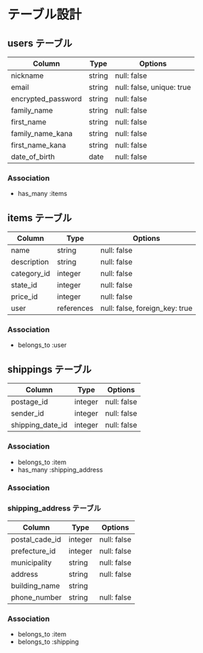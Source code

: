 # テーブル設計

## users テーブル

| Column                | Type   | Options                   |
| --------------------- | ------ | --------------------------|
| nickname              | string | null: false               |
| email                 | string | null: false, unique: true |
| encrypted_password    | string | null: false               |
| family_name           | string | null: false               |
| first_name            | string | null: false               |
| family_name_kana      | string | null: false               |
| first_name_kana       | string | null: false               |
| date_of_birth　       | date   | null: false               |

### Association

- has_many :items

## items テーブル

| Column          | Type       | Options                        |
| --------------- | ---------- | ------------------------------ |
| name            | string     | null: false                    |
| description     | string     | null: false                    |
| category_id     | integer    | null: false                    |
| state_id        | integer    | null: false                    |
| price_id        | integer    | null: false                    |
| user            | references | null: false, foreign_key: true |
### Association

- belongs_to :user

## shippings テーブル

| Column          | Type       | Options     |
| --------------- | ---------- | ------------|
| postage_id      | integer    | null: false |
| sender_id       | integer    | null: false |
| shipping_date_id| integer    | null: false |

### Association

- belongs_to :item
- has_many :shipping_address

### Association

### shipping_address テーブル

| Column         | Type      | Options        |
| ---------------|-----------| ---------------|
| postal_cade_id | integer   | null: false    |
| prefecture_id  | integer   | null: false    |
| municipality   | string    | null: false    |
| address        | string    | null: false    |
| building_name  | string    |                |
| phone_number   | string    | null: false    |

### Association

- belongs_to :item
- belongs_to :shipping
